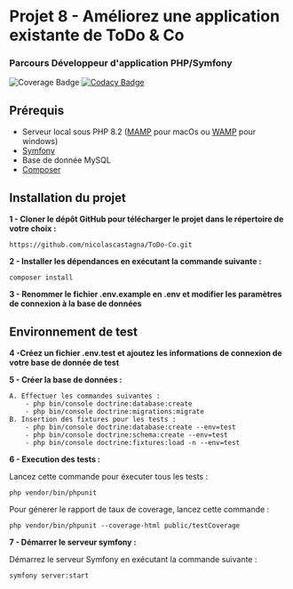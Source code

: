 # Projet 8 - Améliorez une application existante de ToDo & Co

### Parcours Développeur d'application PHP/Symfony
![Coverage Badge](https://img.shields.io/badge/Coverage-90.78%25-brightgreen)
[![Codacy Badge](https://app.codacy.com/project/badge/Grade/67f96301775a4c4886990e2817dec8cc)](https://app.codacy.com/gh/nicolascastagna/ToDo-Co/dashboard?utm_source=gh&utm_medium=referral&utm_content=&utm_campaign=Badge_grade)


## Prérequis

- Serveur local sous PHP 8.2 ([MAMP](https://www.wampserver.com/) pour macOs ou [WAMP](https://www.mamp.info/en/mamp/mac/) pour windows)
- [Symfony](https://symfony.com/download)
- Base de donnée MySQL
- [Composer](https://getcomposer.org/)
  
## Installation du projet

**1 - Cloner le dépôt GitHub pour télécharger le projet dans le répertoire de votre choix :**
```
https://github.com/nicolascastagna/ToDo-Co.git
```

**2 - Installer les dépendances en exécutant la commande suivante :**
```
composer install
```

**3 - Renommer le fichier **.env.example** en **.env** et modifier les paramètres de connexion à la base de données**

## Environnement de test

**4 -Créez un fichier .env.test et ajoutez les informations de connexion de votre base de donnée de test**

**5 - Créer la base de données :**   
    
    A. Effectuer les commandes suivantes :
        - php bin/console doctrine:database:create
        - php bin/console doctrine:migrations:migrate
    B. Insertion des fixtures pour les tests :
        - php bin/console doctrine:database:create --env=test
        - php bin/console doctrine:schema:create --env=test 
        - php bin/console doctrine:fixtures:load -n --env=test

**6 - Execution des tests :**  

Lancez cette commande pour éxecuter tous les tests :
```
php vendor/bin/phpunit
```
Pour génerer le rapport de taux de coverage, lancez cette commande :
```
php vendor/bin/phpunit --coverage-html public/testCoverage
```

**7 - Démarrer le serveur symfony :**   

Démarrez le serveur Symfony en exécutant la commande suivante :
```
symfony server:start
```
